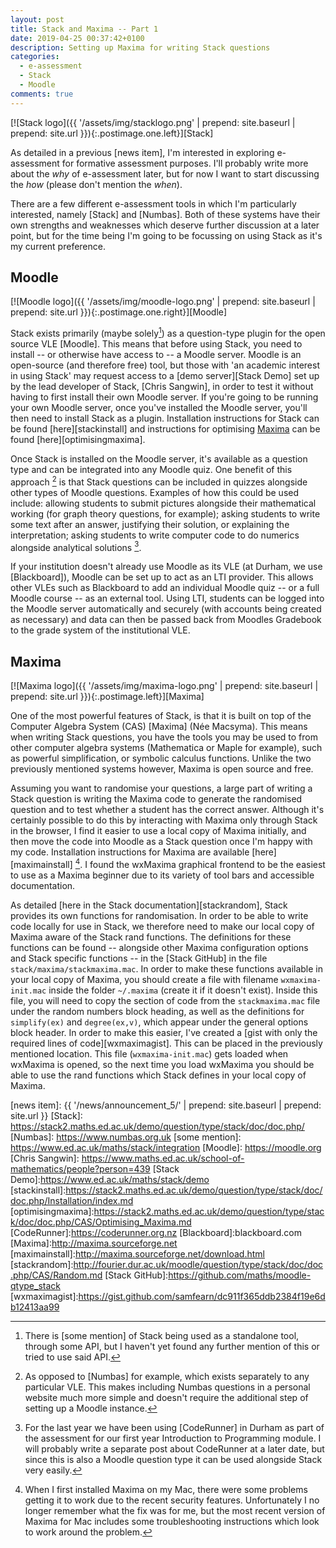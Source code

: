 ```yaml
---
layout: post
title: Stack and Maxima -- Part 1
date: 2019-04-25 00:37:42+0100
description: Setting up Maxima for writing Stack questions
categories:
  - e-assessment
  - Stack
  - Moodle
comments: true
---
```


[![Stack logo]({{ '/assets/img/stacklogo.png' | prepend: site.baseurl | prepend: site.url }}){:.postimage.one.left}][Stack]

As detailed in a previous [news item], I'm interested in exploring e-assessment for formative assessment purposes. I'll probably write more about the *why* of e-assessment later, but for now I want to start discussing the *how* (please don't mention the *when*).

There are a few different e-assessment tools in which I'm particularly interested, namely [Stack] and [Numbas]. Both of these systems have their own strengths and weaknesses which deserve further discussion at a later point, but for the time being I'm going to be focussing on using Stack as it's my current preference.

## Moodle ##

[![Moodle logo]({{ '/assets/img/moodle-logo.png' | prepend: site.baseurl | prepend: site.url }}){:.postimage.one.right}][Moodle]

Stack exists primarily (maybe solely[^1]) as a question-type plugin for the open source VLE [Moodle]. This means that before using Stack, you need to install -- or otherwise have access to -- a Moodle server. Moodle is an open-source (and therefore free) tool, but those with 'an academic interest in using Stack' may request access to a [demo server][Stack Demo] set up by the lead developer of Stack, [Chris Sangwin], in order to test it without having to first install their own Moodle server. If you're going to be running your own Moodle server, once you've installed the Moodle server, you'll then need to install Stack as a plugin. Installation instructions for Stack can be found [here][stackinstall] and instructions for optimising [Maxima](#maxima) can be found [here][optimisingmaxima].

Once Stack is installed on the Moodle server, it's available as a question type and can be integrated into any Moodle quiz. One benefit of this approach [^2] is that Stack questions can be included in quizzes alongside other types of Moodle questions. Examples of how this could be used include: allowing students to submit pictures alongside their mathematical working (for graph theory questions, for example); asking students to write some text after an answer, justifying their solution, or explaining the interpretation; asking students to write computer code to do numerics alongside analytical solutions [^3].

If your institution doesn't already use Moodle as its VLE (at Durham, we use [Blackboard]), Moodle can be set up to act as an LTI provider. This allows other VLEs such as Blackboard to add an individual Moodle quiz -- or a full Moodle course -- as an external tool. Using LTI, students can be logged into the Moodle server automatically and securely (with accounts being created as necessary) and data can then be passed back from Moodles Gradebook to the grade system of the institutional VLE.  

## Maxima ##

[![Maxima logo]({{ '/assets/img/maxima-logo.png' | prepend: site.baseurl | prepend: site.url }}){:.postimage.left}][Maxima]

One of the most powerful features of Stack, is that it is built on top of the Computer Algebra System (CAS) [Maxima] (Née Macsyma). This means when writing Stack questions, you have the tools you may be used to from other computer algebra systems (Mathematica or Maple for example), such as powerful simplification, or symbolic calculus functions. Unlike the two previously mentioned systems however, Maxima is open source and free.

Assuming you want to randomise your questions, a large part of writing a Stack question is writing the Maxima code to generate the randomised question and to test whether a student has the correct answer. Although it's certainly possible to do this by interacting with Maxima only through Stack in the browser, I find it easier to use a local copy of Maxima initially, and then move the code into Moodle as a Stack question once I'm happy with my code. Installation instructions for Maxima are available [here][maximainstall] [^4]. I found the wxMaxima graphical frontend to be the easiest to use as a Maxima beginner due to its variety of tool bars and accessible documentation.

As detailed [here in the Stack documentation][stackrandom], Stack provides its own functions for randomisation. In order to be able to write code locally for use in Stack, we therefore need to make our local copy of Maxima aware of the Stack rand functions. The definitions for these functions can be found -- alongside other Maxima configuration options and Stack specific functions -- in the [Stack GitHub] in the file `stack/maxima/stackmaxima.mac`. In order to make these functions available in your local copy of Maxima, you should create a file with filename `wxmaxima-init.mac` inside the folder `~/.maxima` (create it if it doesn't exist). Inside this file, you will need to copy the section of code from the `stackmaxima.mac` file under the random numbers block heading, as well as the definitions for `simplify(ex)` and `degree(ex,v)`, which appear under the general options block header. In order to make this easier, I've created a [gist with only the required lines of code][wxmaximagist]. This can be placed in the previously mentioned location. This file (`wxmaxima-init.mac`) gets loaded when wxMaxima is opened, so the next time you load wxMaxima you should be able to use the rand functions which Stack defines in your local copy of Maxima.


[^1]: There is [some mention] of Stack being used as a standalone tool, through some API, but I haven't yet found any further mention of this or tried to use said API. 

[^2]: As opposed to [Numbas] for example, which exists separately to any particular VLE. This makes including Numbas questions in a personal website much more simple and doesn't require the additional step of setting up a Moodle instance.

[^3]: For the last year we have been using [CodeRunner] in Durham as part of the assessment for our first year Introduction to Programming module. I will probably write a separate post about CodeRunner at a later date, but since this is also a Moodle question type it can be used alongside Stack very easily.

[^4]: When I first installed Maxima on my Mac, there were some problems getting it to work due to the recent security features. Unfortunately I no longer remember what the fix was for me, but the most recent version of Maxima for Mac includes some troubleshooting instructions which look to work around the problem.

[news item]: {{ '/news/announcement_5/' | prepend: site.baseurl | prepend: site.url }}
[Stack]: https://stack2.maths.ed.ac.uk/demo/question/type/stack/doc/doc.php/
[Numbas]: https://www.numbas.org.uk
[some mention]: https://www.ed.ac.uk/maths/stack/integration
[Moodle]: https://moodle.org
[Chris Sangwin]: https://www.maths.ed.ac.uk/school-of-mathematics/people?person=439
[Stack Demo]:https://www.ed.ac.uk/maths/stack/demo
[stackinstall]:https://stack2.maths.ed.ac.uk/demo/question/type/stack/doc/doc.php/Installation/index.md
[optimisingmaxima]:https://stack2.maths.ed.ac.uk/demo/question/type/stack/doc/doc.php/CAS/Optimising_Maxima.md
[CodeRunner]:https://coderunner.org.nz
[Blackboard]:blackboard.com
[Maxima]:http://maxima.sourceforge.net
[maximainstall]:http://maxima.sourceforge.net/download.html
[stackrandom]:http://fourier.dur.ac.uk/moodle/question/type/stack/doc/doc.php/CAS/Random.md
[Stack GitHub]:https://github.com/maths/moodle-qtype_stack
[wxmaximagist]:https://gist.github.com/samfearn/dc911f365ddb2384f19e6db12413aa99